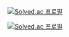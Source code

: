 [![Solved.ac
프로필](http://mazassumnida.wtf/api/mini/generate_badge?boj=jaypae95)](https://solved.ac/jaypae95)

[![Solved.ac
프로필](http://mazassumnida.wtf/api/v2/generate_badge?boj=jaypae95)](https://solved.ac/jaypae95)



